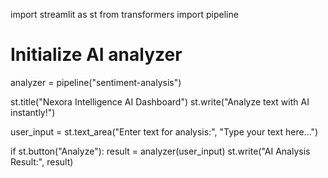 import streamlit as st
from transformers import pipeline

# Initialize AI analyzer
analyzer = pipeline("sentiment-analysis")

st.title("Nexora Intelligence AI Dashboard")
st.write("Analyze text with AI instantly!")

user_input = st.text_area("Enter text for analysis:", "Type your text here...")

if st.button("Analyze"):
    result = analyzer(user_input)
    st.write("AI Analysis Result:", result)
